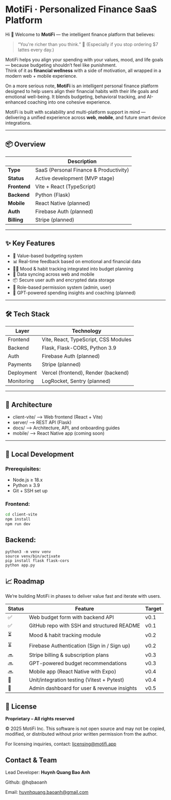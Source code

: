 # MotiFi · Personalized Finance SaaS Platform

Hi 👋 Welcome to **MotiFi** — the intelligent finance platform that believes:

> “You're richer than you think.” 💸 (Especially if you stop ordering $7 lattes every day.)

MotiFi helps you align your spending with your values, mood, and life goals — because budgeting shouldn’t feel like punishment.  
Think of it as **financial wellness** with a side of motivation, all wrapped in a modern web + mobile experience.

On a more serious note, **MotiFi** is an intelligent personal finance platform designed to help users align their financial habits with their life goals and emotional well-being. It blends budgeting, behavioral tracking, and AI-enhanced coaching into one cohesive experience.



MotiFi is built with scalability and multi-platform support in mind — delivering a unified experience across **web**, **mobile**, and future smart device integrations.

---

## 📦 Overview

|              | Description                               |
|--------------|-------------------------------------------|
| **Type**     | SaaS (Personal Finance & Productivity)    |
| **Status**   | Active development (MVP stage)            |
| **Frontend** | Vite + React (TypeScript)                 |
| **Backend**  | Python (Flask)                            |
| **Mobile**   | React Native (planned)                    |
| **Auth**     | Firebase Auth (planned)                   |
| **Billing**  | Stripe (planned)                          |

---

## ✨ Key Features

- 🧠 Value-based budgeting system
- 📊 Real-time feedback based on emotional and financial data
- 🧘‍♀️ Mood & habit tracking integrated into budget planning
- 🔁 Data syncing across web and mobile
- 📦 Secure user auth and encrypted data storage
- 🔐 Role-based permission system (admin, user)
- 🤖 GPT-powered spending insights and coaching (planned)

---

## 🛠️ Tech Stack

| Layer     | Technology                     |
|-----------|--------------------------------|
| Frontend  | Vite, React, TypeScript, CSS Modules |
| Backend   | Flask, Flask-CORS, Python 3.9  |
| Auth      | Firebase Auth (planned)        |
| Payments  | Stripe (planned)               |
| Deployment | Vercel (frontend), Render (backend) |
| Monitoring | LogRocket, Sentry (planned)   |

---

## 🧭 Architecture

- client-vite/   –> Web frontend (React + Vite)
- server/        –> REST API (Flask)
- docs/          –> Architecture, API, and onboarding guides
- mobile/        –> React Native app (coming soon)

---

## 🧪 Local Development

### Prerequisites:
- Node.js ≥ 18.x
- Python ≥ 3.9
- Git + SSH set up

### Frontend:
```bash
cd client-vite
npm install
npm run dev 
```
## Backend: 
```cd server
python3 -m venv venv
source venv/bin/activate
pip install flask flask-cors
python app.py
```

## 📈 Roadmap

We’re building MotiFi in phases to deliver value fast and iterate with users.

| Status | Feature                                      | Target |
|--------|----------------------------------------------|--------|
| ✅     | Web budget form with backend API             | v0.1   |
| ✅     | GitHub repo with SSH and structured README   | v0.1   |
| ⏳     | Mood & habit tracking module                 | v0.2   |
| ⏳     | Firebase Authentication (Sign in / Sign up)  | v0.2   |
| 🔜     | Stripe billing & subscription plans          | v0.3   |
| 🔜     | GPT-powered budget recommendations           | v0.3   |
| 🔜     | Mobile app (React Native with Expo)          | v0.4   |
| 🧪     | Unit/integration testing (Vitest + Pytest)   | v0.4   |
| 🧭     | Admin dashboard for user & revenue insights  | v0.5   |

## 📄 License

**Proprietary – All rights reserved**

© 2025 MotiFi Inc. This software is not open source and may not be copied, modified, or distributed without prior written permission from the author.

For licensing inquiries, contact: licensing@motifi.app

## Contact & Team 
Lead Developer: **Huynh Quang Bao Anh**

Github: @hqbaoanh

Email: huynhquang.baoanh@gmail.com 

